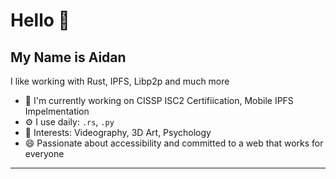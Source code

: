 # Hello 👋
## My Name is Aidan

I like working with Rust, IPFS, Libp2p and much more
- 🏢 I'm currently working on CISSP ISC2 Certifiication, Mobile IPFS Impelmentation
- ⚙️ I use daily: `.rs`, `.py`
- 💜 Interests: Videography, 3D Art, Psychology
- 😄 Passionate about accessibility and committed to a web that works for everyone

---
